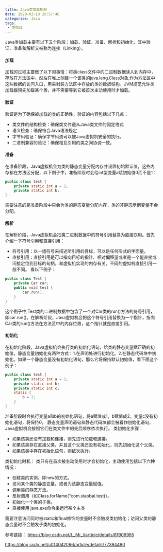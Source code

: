 ```yaml
---
title: Java类加载机制
date: 2020-03-10 20:57:46
categories: Java
tags:
 - 类加载
---
```

Java类加载主要有以下五个阶段：加载、验证、准备、解析和初始化，其中验证、准备和解析又被称为连接（Linking）。
#### 加载
加载的过程主要做了以下的事情：将类class文件中的二进制数据读入到内存中，存放在方法区中，然后在堆上创建一个该类的java.lang.Class对象,作为方法区中这些数据的访问入口，用来封装方法区中存放的类的数据结构。JVM规范允许类加载器预先加载某个类，并不需要等到它被首次主动使用时才加载。
<!-- more -->
#### 验证
验证是为了确保被加载的类的正确性，验证的内容包括以下几点：
- 类文件的结构检查：确保类文件遵从Java类文件的固定格式
- 语义检查：确保符合Java语法规定
- 字节码验证：确保字节码流可以被Java虚拟机安全的执行。
- 二进制兼容的验证：确保相互引用的类之间协调一致。
#### 准备
在准备阶段，Java虚拟机会为类的静态变量分配内存并设置初始默认值，这些内存都在方法区分配，以下例子中，准备阶段时会给int型变量a赋初始值0而不是1：
````java
public class test {
    private static int a = 1;
    private static int b;
}
````
需要注意的是准备阶段中只会为类的静态变量分配内存，类的非静态示例变量不会分配。
#### 解析
在解析阶段，Java虚拟机会把类二进制数据中的符号引用替换为直接饮用。首先介绍一下符号引用和直接引用：
- 符号引用：以一组符号来描述所引用的目标，可以是任何形式的字面量。
- 直接引用：直接引用是可以指向目标的指针、相对偏移量或者是一个能直接或间接定位到目标的句柄。和虚拟机实现的内存有关，不同的虚拟机直接引用一般不同。
看以下例子：
````java
public class Test {
    private Car car;
    public void test {
        car.run();
    }
}
````
这个例子中,Test类的二进制数据中包含了一个对Car类的run()方法的符号引用，即car.run()。在解析阶段，Java虚拟机会把这个符号引用替换为一个指针，指向Car类的run()方法在方法区中的内存位置，这个指针就是直接引用。
#### 初始化
在初始化阶段，Java虚拟机会执行类的初始化语句，给类的静态变量赋正确的初始值，静态变量初始化有两种方式：1.在声明处进行初始化。2.在静态代码块中初始化。如果一个静态变量没有初始化语句，那么它将保持默认初始值，看下面这个例子：
````java
public class test {
    private static int a = 1;
    private static int b;
    private static int c;
    static {
        b = 2;
    }
}
````
准备阶段时会执行变量a和b的初始化语句，将a赋值成1，b赋值成2，变量c没有初始化语句，将保持0。
静态变量声明语句和静态代码块都会被看作初始化语句，Java虚拟机会按照它们在类文件中的先后顺序依次执行。
类初始化步骤：
- 如果该类还没有加载和连接，则先进行加载和连接。
- 如果该类存在直接父类，并且这个父类还没有初始化，则先初始化这个父类。
- 如果该类中存在初始化语句，则依次执行。

类初始化时机：
类只有在首次被主动使用时才会初始化，主动使用包括以下六种情况：
- 创建类的实例，即new的方式。
- 访问某个类的静态变量，或者为该静态变量赋值。
- 调用类的静态方法。
- 反射调用（如Class.forName("com.xiaobai.test)）。
- 初始化一个类的子类。
- 直接使用 java.exe命令来运行某个主类

需要注意访问同时被static和final修饰的变量时不会触发类初始化；访问父类的静态变量时不会触发子类的初始化。

参考链接：
https://blog.csdn.net/L_Mr_l/article/details/81909995

https://blog.csdn.net/u014042066/article/details/77394480